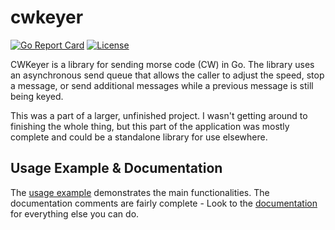 # cwkeyer

[![Go Report Card](https://goreportcard.com/badge/github.com/scottmcleodjr/cwkeyer)](https://goreportcard.com/report/github.com/scottmcleodjr/cwkeyer)
[![License](https://img.shields.io/badge/License-BSD_2--Clause-blue.svg)](LICENSE)

CWKeyer is a library for sending morse code (CW) in Go.  The library uses an asynchronous send queue that allows the caller to adjust the speed, stop a message, or send additional messages while a previous message is still being keyed.

This was a part of a larger, unfinished project.  I wasn't getting around to finishing the whole thing, but this part of the application was mostly complete and could be a standalone library for use elsewhere.

## Usage Example & Documentation

The [usage example](cmd/usage_example/app.go) demonstrates the main functionalities.  The documentation comments are fairly complete - Look to the [documentation](https://pkg.go.dev/github.com/scottmcleodjr/cwkeyer) for everything else you can do.